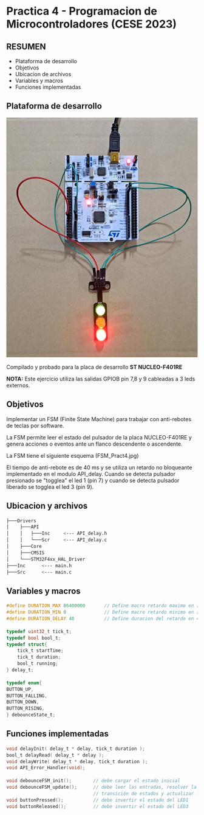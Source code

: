 # Practica 4 - Programacion de Microcontroladores (CESE 2023)

## RESUMEN
- Plataforma de desarrollo 
- Objetivos
- Ubicacion de archivos
- Variables y macros
- Funciones implementadas

## Plataforma de desarrollo
![alt text](PlacaF401RE_Pract4.jpeg "Placa")

Compilado y probado para la placa de desarrollo **ST NUCLEO-F401RE**

**NOTA:** Este ejercicio utiliza las salidas GPIOB pin 7,8 y 9 cableadas a 3 leds externos.

## Objetivos
Implementar un FSM (Finite State Machine) para trabajar con anti-rebotes de teclas por software.

La FSM permite leer el estado del pulsador de la placa NUCLEO-F401RE y genera acciones o eventos ante un flanco descendente o ascendente.

La FSM tiene el siguiente esquema
(FSM_Pract4.jpg)
 
El tiempo de anti-rebote es de 40 ms y se utiliza un retardo no bloqueante implementado en el modulo API_delay.
Cuando se detecta pulsador presionado se "togglea" el led 1 (pin 7) y cuando se detecta pulsador liberado
se togglea el led 3 (pin 9). 

## Ubicacion y archivos
```bash
├───Drivers
│    ├───API
│    │   ├───Inc     <--- API_delay.h
│    │   └───Scr     <--- API_delay.c
│    ├───Core
│    ├───CMSIS
│    └───STM32F4xx_HAL_Driver
├───Inc      <--- main.h
├───Src      <--- main.c
```

## Variables y macros
```C
#define DURATION_MAX 86400000		// Define macro retardo maximo en [ms], equivale a un dia
#define DURATION_MIN 0				// Define macro retardo minimo en [ms], cero
#define DURATION_DELAY 40           // Define duracion del retardo en 40 ms

typedef uint32_t tick_t;
typedef bool bool_t;
typedef struct{				
	tick_t startTime;			
	tick_t duration;				
	bool_t running;				
} delay_t;

typedef enum{
BUTTON_UP,
BUTTON_FALLING,
BUTTON_DOWN,
BUTTON_RISING,
} debounceState_t;
```

## Funciones implementadas
```C
void delayInit( delay_t * delay, tick_t duration );
bool_t delayRead( delay_t * delay );
void delayWrite( delay_t * delay, tick_t duration );
void API_Error_Handler(void);

void debounceFSM_init();		// debe cargar el estado inicial
void debounceFSM_update();		// debe leer las entradas, resolver la lógica de
								// transición de estados y actualizar las salidas
void buttonPressed();			// debe invertir el estado del LED1
void buttonReleased();			// debe invertir el estado del LED3
```
